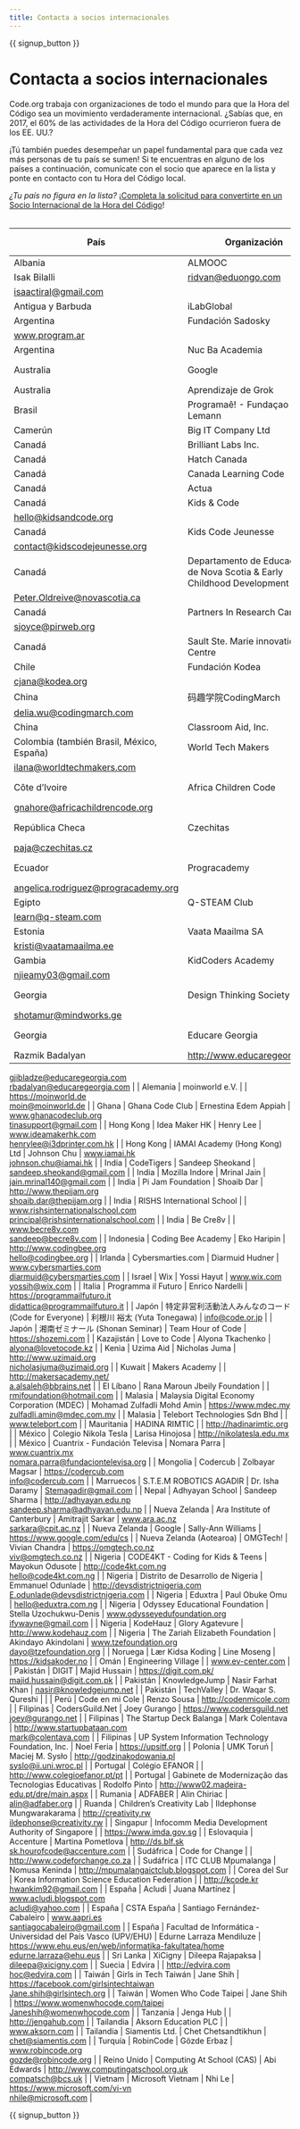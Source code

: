 ```yaml
---
title: Contacta a socios internacionales
---
```


<style>
  ul {
    margin: 0px 20px 20px 20px;
  }
</style>

{{ signup_button }}

# Contacta a socios internacionales

Code.org trabaja con organizaciones de todo el mundo para que la Hora del Código sea un movimiento verdaderamente internacional. ¿Sabías que, en 2017, el 60% de las actividades de la Hora del Código ocurrieron fuera de los EE. UU.?

¡Tú también puedes desempeñar un papel fundamental para que cada vez más personas de tu país se sumen! Si te encuentras en alguno de los países a continuación, comunícate con el socio que aparece en la lista y ponte en contacto con tu Hora del Código local.

*¿Tu país no figura en la lista?* ¡[Completa la solicitud para convertirte en un Socio Internacional de la Hora del Código](https://goo.gl/forms/PZQEsqvet7yBE5ps2)! <br /> <br />

| País                                      | Organización                                                           | Nombre del contacto                | Correo electrónico o sitio web                                                                |
| ----------------------------------------- | ---------------------------------------------------------------------- | ---------------------------------- | --------------------------------------------------------------------------------------------- |
| Albania                                   | ALMOOC                                                                 | Ridvan Aliu   
Isak Bilalli        | ridvan@eduongo.com   
isaactiral@gmail.com                                                    |
| Antigua y Barbuda                         | iLabGlobal                                                             |                                    | http://ilabglobal.com                                                                         |
| Argentina                                 | Fundación Sadosky                                                      |                                    | www.fundacionsadosky.org.ar   
www.program.ar                                                 |
| Argentina                                 | Nuc Ba Academia                                                        |                                    | http://academia.nucba.com.ar                                                                  |
| Australia                                 | Google                                                                 | Marie Efstathiou                   | https://www.google.com/edu/cs                                                                 |
| Australia                                 | Aprendizaje de Grok                                                    | Jane Abrams                        | https://groklearning.com                                                                      |
| Brasil                                    | Programaê! - Fundaçao Lemann                                           |                                    | http://programae.org.br/horadocodigo                                                          |
| Camerún                                   | Big IT Company Ltd                                                     |                                    |                                                                                               |
| Canadá                                    | Brilliant Labs Inc.                                                    |                                    | https://www.brilliantlabs.ca                                                                  |
| Canadá                                    | Hatch Canada                                                           |                                    | www.hatchcanada.com                                                                           |
| Canadá                                    | Canada Learning Code                                                   | Carolyn Van                        | https://www.canadalearningcode.ca                                                             |
| Canadá                                    | Actua                                                                  | Tracy Ross                         | www.actua.ca                                                                                  |
| Canadá                                    | Kids & Code                                                            |                                    | www.kidsandcode.org   
hello@kidsandcode.org                                                  |
| Canadá                                    | Kids Code Jeunesse                                                     | Bry LeBlanc                        | http://kidscodejeunesse.org   
contact@kidscodejeunesse.org                                   |
| Canadá                                    | Departamento de Educación de Nova Scotia & Early Childhood Development | Peter Oldreive                     | http://ednet.ns.ca   
Peter.Oldreive@novascotia.ca                                            |
| Canadá                                    | Partners In Research Canada                                            | Stacey Joyce                       | www.pirweb.org/en   
sjoyce@pirweb.org                                                        |
| Canadá                                    | Sault Ste. Marie innovation Centre                                     |                                    | https://ssmic.com/                                                                            |
| Chile                                     | Fundación Kodea                                                        | Claudia Jaña                       | http://horadelcodigo.cl   
cjana@kodea.org                                                    |
| China                                     | 码趣学院CodingMarch                                                        | Delia Wu                           | www.codingmarch.com   
delia.wu@codingmarch.com                                               |
| China                                     | Classroom Aid, Inc.                                                    |                                    | http://classroom-aid.com/CS4Good                                                              |
| Colombia (también Brasil, México, España) | World Tech Makers                                                      | Ilana Milkes                       | http://worldtechmakers.com   
ilana@worldtechmakers.com                                       |
| Côte d’Ivoire                             | Africa Children Code                                                   | M. Gnahoré Didier                  | http://www.africachildrencode.org   
gnahore@africachildrencode.org                           |
| República Checa                           | Czechitas                                                              | Pavla Randakova                    | https://czechitas.cz   
paja@czechitas.cz                                                     |
| Ecuador                                   | Progracademy                                                           | Angélica Rodríguez                 | http://www.progracademy.org   
angelica.rodriguez@progracademy.org                            |
| Egipto                                    | Q-STEAM Club                                                           | Tamer Ragab                        | http://q-steam.com   
learn@q-steam.com                                                       |
| Estonia                                   | Vaata Maailma SA                                                       | Kristi Kivilo                      | http://www.vaatamaailma.ee   
kristi@vaatamaailma.ee                                          |
| Gambia                                    | KidCoders Academy                                                      | Amie Njie                          | http://www.kidcodersacademy.gm   
njieamy03@gmail.com                                         |
| Georgia                                   | Design Thinking Society                                                | Shota Murtskhvaladze               | http://designthinkingsociety.org.ge   
shotamur@mindworks.ge                                  |
| Georgia                                   | Educare Georgia                                                        | George Jibladze   
Razmik Badalyan | http://www.educaregeorgia.org   
gjibladze@educaregeorgia.com   
rbadalyan@educaregeorgia.com |
| Alemania                                  | moinworld e.V.                                                         |                                    | https://moinworld.de   
moin@moinworld.de                                                     |
| Ghana                                     | Ghana Code Club                                                        | Ernestina Edem Appiah              | www.ghanacodeclub.org   
tinasupport@gmail.com                                                |
| Hong Kong                                 | Idea Maker HK                                                          | Henry Lee                          | www.ideamakerhk.com   
henrylee@i3dprinter.com.hk                                             |
| Hong Kong                                 | IAMAI Academy (Hong Kong) Ltd                                          | Johnson Chu                        | www.iamai.hk   
johnson.chu@iamai.hk                                                          |
| India                                     | CodeTigers                                                             | Sandeep Sheokand                   | sandeep.sheokand@gmail.com                                                                    |
| India                                     | Mozilla Indore                                                         | Mrinal Jain                        | jain.mrinal140@gmail.com                                                                      |
| India                                     | Pi Jam Foundation                                                      | Shoaib Dar                         | http://www.thepijam.org   
shoaib.dar@thepijam.org                                            |
| India                                     | RISHS International School                                             |                                    | www.rishsinternationalschool.com   
principal@rishsinternationalschool.com                    |
| India                                     | Be Cre8v                                                               |                                    | www.becre8v.com   
sandeep@becre8v.com                                                        |
| Indonesia                                 | Coding Bee Academy                                                     | Eko Haripin                        | http://www.codingbee.org   
hello@codingbee.org                                               |
| Irlanda                                   | Cybersmarties.com                                                      | Diarmuid Hudner                    | www.cybersmarties.com   
diarmuid@cybersmarties.com                                           |
| Israel                                    | Wix                                                                    | Yossi Hayut                        | www.wix.com   
yossih@wix.com                                                                 |
| Italia                                    | Programma il Futuro                                                    | Enrico Nardelli                    | https://programmailfuturo.it   
didattica@programmailfuturo.it                                |
| Japón                                     | 特定非営利活動法人みんなのコード (Code for Everyone)                                   | 利根川 裕太 (Yuta Tonegawa)             | info@code.or.jp                                                                               |
| Japón                                     | 湘南ゼミナール (Shonan Seminar)                                               | Team Hour of Code                  | https://shozemi.com                                                                           |
| Kazajistán                                | Love to Code                                                           | Alyona Tkachenko                   | alyona@lovetocode.kz                                                                          |
| Kenia                                     | Uzima Aid                                                              | Nicholas Juma                      | http://www.uzimaid.org   
nicholasjuma@uzimaid.org                                            |
| Kuwait                                    | Makers Academy                                                         |                                    | http://makersacademy.net/   
a.alsaleh@bbrains.net                                            |
| El Líbano                                 | Rana Maroun Jbeily Foundation                                          |                                    | rmjfoundation@hotmail.com                                                                     |
| Malasia                                   | Malaysia Digital Economy Corporation (MDEC)                            | Mohamad Zulfadli Mohd Amin         | https://www.mdec.my   
zulfadli.amin@mdec.com.my                                              |
| Malasia                                   | Telebort Technologies Sdn Bhd                                          |                                    | www.telebort.com                                                                              |
| Mauritania                                | HADINA RIMTIC                                                          |                                    | http://hadinarimtic.org                                                                       |
| México                                    | Colegio Nikola Tesla                                                   | Larisa Hinojosa                    | http://nikolatesla.edu.mx                                                                     |
| México                                    | Cuantrix - Fundación Televisa                                          | Nomara Parra                       | www.cuantrix.mx   
nomara.parra@fundaciontelevisa.org                                         |
| Mongolia                                  | Codercub                                                               | Zolbayar Magsar                    | https://codercub.com   
info@codercub.com                                                     |
| Marruecos                                 | S.T.E.M ROBOTICS AGADIR                                                | Dr. Isha Daramy                    | Stemagadir@gmail.com                                                                          |
| Nepal                                     | Adhyayan School                                                        | Sandeep Sharma                     | http://adhyayan.edu.np   
sandeep.sharma@adhyayan.edu.np                                      |
| Nueva Zelanda                             | Ara Institute of Canterbury                                            | Amitrajit Sarkar                   | www.ara.ac.nz   
sarkara@cpit.ac.nz                                                           |
| Nueva Zelanda                             | Google                                                                 | Sally-Ann Williams                 | https://www.google.com/edu/cs                                                                 |
| Nueva Zelanda (Aotearoa)                  | OMGTech!                                                               | Vivian Chandra                     | https://omgtech.co.nz   
viv@omgtech.co.nz                                                    |
| Nigeria                                   | CODE4KT - Coding for Kids & Teens                                      | Mayokun Odusote                    | http://code4kt.com.ng   
hello@code4kt.com.ng                                                 |
| Nigeria                                   | Distrito de Desarrollo de Nigeria                                      | Emmanuel Odunlade                  | http://devsdistrictnigeria.com   
E.odunlade@devsdistrictnigeria.com                          |
| Nigeria                                   | Eduxtra                                                                | Paul Obuke Omu                     | hello@eduxtra.com.ng                                                                          |
| Nigeria                                   | Odyssey Educational Foundation                                         | Stella Uzochukwu-Denis             | www.odysseyedufoundation.org   
ifywayne@gmail.com                                            |
| Nigeria                                   | KodeHauz                                                               | Glory Agatevure                    | http://www.kodehauz.com                                                                       |
| Nigeria                                   | The Zariah Elizabeth Foundation                                        | Akindayo Akindolani                | www.tzefoundation.org   
dayo@tzefoundation.org                                               |
| Noruega                                   | Lær Kidsa Koding                                                       | Line Moseng                        | https://kidsakoder.no                                                                         |
| Omán                                      | Engineering Village                                                    |                                    | www.ev-center.com                                                                             |
| Pakistán                                  | DIGIT                                                                  | Majid Hussain                      | https://digit.com.pk/   
majid.hussain@digit.com.pk                                           |
| Pakistán                                  | KnowledgeJump                                                          | Nasir Farhat Khan                  | nasir@knowledgejump.net                                                                       |
| Pakistán                                  | TechValley                                                             | Dr. Waqar S. Qureshi               |                                                                                               |
| Perú                                      | Code en mi Cole                                                        | Renzo Sousa                        | http://codenmicole.com                                                                        |
| Filipinas                                 | CodersGuild.Net                                                        | Joey Gurango                       | https://www.codersguild.net   
joey@gurango.net                                               |
| Filipinas                                 | The Startup Deck Balanga                                               | Mark Colentava                     | http://www.startupbataan.com   
mark@colentava.com                                            |
| Filipinas                                 | UP System Information Technology Foundation, Inc.                      | Noel Feria                         | https://upsitf.org                                                                            |
| Polonia                                   | UMK Toruń                                                              | Maciej M. Sysło                    | http://godzinakodowania.pl   
syslo@ii.uni.wroc.pl                                            |
| Portugal                                  | Colégio EFANOR                                                         |                                    | http://www.colegioefanor.pt/pt                                                                |
| Portugal                                  | Gabinete de Modernização das Tecnologias Educativas                    | Rodolfo Pinto                      | http://www02.madeira-edu.pt/dre/main.aspx                                                     |
| Rumania                                   | ADFABER                                                                | Alin Chiriac                       | alin@adfaber.org                                                                              |
| Ruanda                                    | Children’s Creativity Lab                                              | Ildephonse Mungwarakarama          | http://creativity.rw   
ildephonse@creativity.rw                                              |
| Singapur                                  | Infocomm Media Development Authority of Singapore                      |                                    | https://www.imda.gov.sg                                                                       |
| Eslovaquia                                | Accenture                                                              | Martina Pometlova                  | http://ds.blf.sk   
sk.hourofcode@accenture.com                                               |
| Sudáfrica                                 | Code for Change                                                        |                                    | http://www.codeforchange.co.za                                                                |
| Sudáfrica                                 | ITC CLUB Mpumalanga                                                    | Nomusa Keninda                     | http://mpumalangaictclub.blogspot.com                                                         |
| Corea del Sur                             | Korea Information Science Education Federation                         |                                    | http://kcode.kr   
hwankim92@gmail.com                                                        |
| España                                    | Acludi                                                                 | Juana Martínez                     | www.acludi.blogspot.com   
acludi@yahoo.com                                                   |
| España                                    | CSTA España                                                            | Santiago Fernández-Cabaleiro       | www.aapri.es   
santiagocabaleiro@gmail.com                                                   |
| España                                    | Facultad de Informática - Universidad del País Vasco (UPV/EHU)         | Edurne Larraza Mendiluze           | https://www.ehu.eus/en/web/informatika-fakultatea/home   
edurne.larraza@ehu.eus              |
| Sri Lanka                                 | XiCigny                                                                | Dileepa Rajapaksa                  | dileepa@xicigny.com                                                                           |
| Suecia                                    | Edvira                                                                 |                                    | http://edvira.com   
hoc@edvira.com                                                           |
| Taiwán                                    | Girls in Tech Taiwán                                                   | Jane Shih                          | https://facebook.com/girlsintechtaiwan   
Jane.shih@girlsintech.org                           |
| Taiwán                                    | Women Who Code Taipei                                                  | Jane Shih                          | https://www.womenwhocode.com/taipei   
Janeshih@womenwhocode.com                              |
| Tanzania                                  | Jenga Hub                                                              |                                    | http://jengahub.com                                                                           |
| Tailandia                                 | Aksorn Education PLC                                                   |                                    | www.aksorn.com                                                                                |
| Tailandia                                 | Siamentis Ltd.                                                         | Chet Chetsandtikhun                | chet@siamentis.com                                                                            |
| Turquía                                   | RobinCode                                                              | Gözde Erbaz                        | www.robincode.org   
gozde@robincode.org                                                      |
| Reino Unido                               | Computing At School (CAS)                                              | Abi Edwards                        | http://www.computingatschool.org.uk   
compatsch@bcs.uk                                       |
| Vietnam                                   | Microsoft Vietnam                                                      | Nhi Le                             | https://www.microsoft.com/vi-vn   
nhile@microsoft.com                                        |


{{ signup_button }}